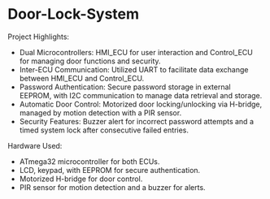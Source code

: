 # Door-Lock-System

Project Highlights:
- Dual Microcontrollers: HMI_ECU for user interaction and Control_ECU for managing door functions and security.
- Inter-ECU Communication: Utilized UART to facilitate data exchange between HMI_ECU and Control_ECU.
- Password Authentication: Secure password storage in external EEPROM, with I2C communication to manage data retrieval and storage.
- Automatic Door Control: Motorized door locking/unlocking via H-bridge, managed by motion detection with a PIR sensor.
- Security Features: Buzzer alert for incorrect password attempts and a timed system lock after consecutive failed entries.

Hardware Used:
- ATmega32 microcontroller for both ECUs.
- LCD, keypad, with EEPROM for secure authentication.
- Motorized H-bridge for door control.
- PIR sensor for motion detection and a buzzer for alerts.

